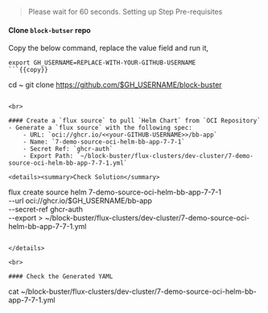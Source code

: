 > Please wait for 60 seconds. Setting up Step Pre-requisites

#### Clone `block-butser` repo
Copy the below command, replace the value field and run it,

```
export GH_USERNAME=REPLACE-WITH-YOUR-GITHUB-USERNAME
```{{copy}}

```
cd ~
git clone https://github.com/$GH_USERNAME/block-buster
```{{exec}}

<br>

#### Create a `flux source` to pull `Helm Chart` from `OCI Repository`
- Generate a `flux source` with the following spec:
    - URL: `oci://ghcr.io/<<your-GITHUB-USERNAME>>/bb-app`
    - Name: `7-demo-source-oci-helm-bb-app-7-7-1`
    - Secret Ref: `ghcr-auth`
    - Export Path: `~/block-buster/flux-clusters/dev-cluster/7-demo-source-oci-helm-bb-app-7-7-1.yml`

<details><summary>Check Solution</summary>

```
flux create source helm 7-demo-source-oci-helm-bb-app-7-7-1 \
--url oci://ghcr.io/$GH_USERNAME/bb-app \
--secret-ref ghcr-auth \
--export > ~/block-buster/flux-clusters/dev-cluster/7-demo-source-oci-helm-bb-app-7-7-1.yml
```{{exec}}

</details>

<br>

#### Check the Generated YAML
```
cat ~/block-buster/flux-clusters/dev-cluster/7-demo-source-oci-helm-bb-app-7-7-1.yml
```{{exec}}

